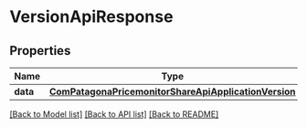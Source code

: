 # VersionApiResponse

## Properties
Name | Type | Description | Notes
------------ | ------------- | ------------- | -------------
**data** | [**ComPatagonaPricemonitorShareApiApplicationVersion**](ComPatagonaPricemonitorShareApiApplicationVersion.md) |  | 

[[Back to Model list]](../README.md#documentation-for-models) [[Back to API list]](../README.md#documentation-for-api-endpoints) [[Back to README]](../README.md)


